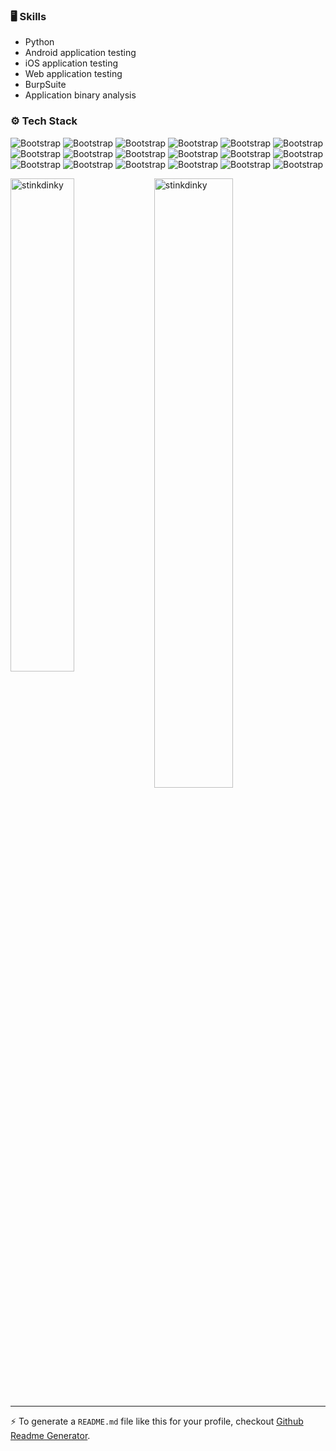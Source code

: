 

### 🖥 Skills

- Python
- Android application testing
- iOS application testing 
- Web application testing
- BurpSuite
- Application binary analysis 
### ⚙️ Tech Stack

![Bootstrap](https://img.shields.io/badge/-Python-05122A?style=flat-square&logo=Python&color=353535) ![Bootstrap](https://img.shields.io/badge/-Docker-05122A?style=flat-square&logo=Docker&color=353535) ![Bootstrap](https://img.shields.io/badge/-TensorFlow-05122A?style=flat-square&logo=TensorFlow&color=353535) ![Bootstrap](https://img.shields.io/badge/-MongoDB-05122A?style=flat-square&logo=MongoDB&color=353535) ![Bootstrap](https://img.shields.io/badge/-MySQL-05122A?style=flat-square&logo=MySQL&color=353535) ![Bootstrap](https://img.shields.io/badge/-PostgreSQL-05122A?style=flat-square&logo=PostgreSQL&color=353535) ![Bootstrap](https://img.shields.io/badge/-Pandas-05122A?style=flat-square&logo=Pandas&color=353535) ![Bootstrap](https://img.shields.io/badge/-Numpy-05122A?style=flat-square&logo=Numpy&color=353535) ![Bootstrap](https://img.shields.io/badge/-Matplotlib-05122A?style=flat-square&logo=Matplotlib&color=353535) ![Bootstrap](https://img.shields.io/badge/-Visual%20Studio%20Code-05122A?style=flat-square&logo=Visual-Studio-Code&color=353535) ![Bootstrap](https://img.shields.io/badge/-Metasploit%20-05122A?style=flat-square&logo=Metasploit&color=353535) ![Bootstrap](https://img.shields.io/badge/-Frida-05122A?style=flat-square&logo=Frida&color=353535) ![Bootstrap](https://img.shields.io/badge/-Linux%20-05122A?style=flat-square&logo=Linux&color=353535) ![Bootstrap](https://img.shields.io/badge/-BurpSuite-05122A?style=flat-square&logo=BurpSuite&color=353535) ![Bootstrap](https://img.shields.io/badge/-Hashcat-05122A?style=flat-square&logo=Hashcat&color=353535) ![Bootstrap](https://img.shields.io/badge/-NMap-05122A?style=flat-square&logo=NMap&color=353535) ![Bootstrap](https://img.shields.io/badge/-Hydra-05122A?style=flat-square&logo=Hydra&color=353535) ![Bootstrap](https://img.shields.io/badge/-Ffuf-05122A?style=flat-square&logo=Ffuf&color=353535)

<div>
  <img width="45%" align="left" src="https://github-readme-stats.vercel.app/api/top-langs?username=stinkdinky&show_icons=true&locale=en&layout=compact" alt="stinkdinky" />
  <img width="50%"  src="https://github-readme-streak-stats.herokuapp.com/?user=stinkdinky&" alt="stinkdinky" />
</div>


---
:zap: To generate a `README.md` file like this for your profile, checkout [Github Readme Generator](https://hejazizo-github-profile-readme-srcstreamlit-app-i6skm7.streamlit.app/).
